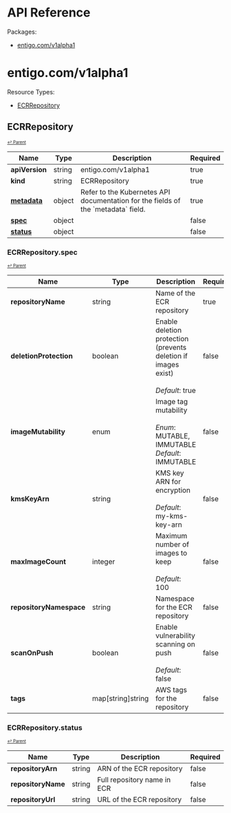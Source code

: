 # API Reference

Packages:

- [entigo.com/v1alpha1](#entigocomv1alpha1)

# entigo.com/v1alpha1

Resource Types:

- [ECRRepository](#ecrrepository)




## ECRRepository
<sup><sup>[↩ Parent](#entigocomv1alpha1 )</sup></sup>








<table>
    <thead>
        <tr>
            <th>Name</th>
            <th>Type</th>
            <th>Description</th>
            <th>Required</th>
        </tr>
    </thead>
    <tbody><tr>
      <td><b>apiVersion</b></td>
      <td>string</td>
      <td>entigo.com/v1alpha1</td>
      <td>true</td>
      </tr>
      <tr>
      <td><b>kind</b></td>
      <td>string</td>
      <td>ECRRepository</td>
      <td>true</td>
      </tr>
      <tr>
      <td><b><a href="https://kubernetes.io/docs/reference/generated/kubernetes-api/v1.27/#objectmeta-v1-meta">metadata</a></b></td>
      <td>object</td>
      <td>Refer to the Kubernetes API documentation for the fields of the `metadata` field.</td>
      <td>true</td>
      </tr><tr>
        <td><b><a href="#ecrrepositoryspec">spec</a></b></td>
        <td>object</td>
        <td>
          <br/>
        </td>
        <td>false</td>
      </tr><tr>
        <td><b><a href="#ecrrepositorystatus">status</a></b></td>
        <td>object</td>
        <td>
          <br/>
        </td>
        <td>false</td>
      </tr></tbody>
</table>


### ECRRepository.spec
<sup><sup>[↩ Parent](#ecrrepository)</sup></sup>





<table>
    <thead>
        <tr>
            <th>Name</th>
            <th>Type</th>
            <th>Description</th>
            <th>Required</th>
        </tr>
    </thead>
    <tbody><tr>
        <td><b>repositoryName</b></td>
        <td>string</td>
        <td>
          Name of the ECR repository<br/>
        </td>
        <td>true</td>
      </tr><tr>
        <td><b>deletionProtection</b></td>
        <td>boolean</td>
        <td>
          Enable deletion protection (prevents deletion if images exist)<br/>
          <br/>
            <i>Default</i>: true<br/>
        </td>
        <td>false</td>
      </tr><tr>
        <td><b>imageMutability</b></td>
        <td>enum</td>
        <td>
          Image tag mutability<br/>
          <br/>
            <i>Enum</i>: MUTABLE, IMMUTABLE<br/>
            <i>Default</i>: IMMUTABLE<br/>
        </td>
        <td>false</td>
      </tr><tr>
        <td><b>kmsKeyArn</b></td>
        <td>string</td>
        <td>
          KMS key ARN for encryption<br/>
          <br/>
            <i>Default</i>: my-kms-key-arn<br/>
        </td>
        <td>false</td>
      </tr><tr>
        <td><b>maxImageCount</b></td>
        <td>integer</td>
        <td>
          Maximum number of images to keep<br/>
          <br/>
            <i>Default</i>: 100<br/>
        </td>
        <td>false</td>
      </tr><tr>
        <td><b>repositoryNamespace</b></td>
        <td>string</td>
        <td>
          Namespace for the ECR repository<br/>
        </td>
        <td>false</td>
      </tr><tr>
        <td><b>scanOnPush</b></td>
        <td>boolean</td>
        <td>
          Enable vulnerability scanning on push<br/>
          <br/>
            <i>Default</i>: false<br/>
        </td>
        <td>false</td>
      </tr><tr>
        <td><b>tags</b></td>
        <td>map[string]string</td>
        <td>
          AWS tags for the repository<br/>
        </td>
        <td>false</td>
      </tr></tbody>
</table>


### ECRRepository.status
<sup><sup>[↩ Parent](#ecrrepository)</sup></sup>





<table>
    <thead>
        <tr>
            <th>Name</th>
            <th>Type</th>
            <th>Description</th>
            <th>Required</th>
        </tr>
    </thead>
    <tbody><tr>
        <td><b>repositoryArn</b></td>
        <td>string</td>
        <td>
          ARN of the ECR repository<br/>
        </td>
        <td>false</td>
      </tr><tr>
        <td><b>repositoryName</b></td>
        <td>string</td>
        <td>
          Full repository name in ECR<br/>
        </td>
        <td>false</td>
      </tr><tr>
        <td><b>repositoryUrl</b></td>
        <td>string</td>
        <td>
          URL of the ECR repository<br/>
        </td>
        <td>false</td>
      </tr></tbody>
</table>
